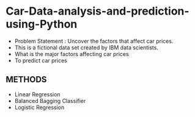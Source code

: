 # Car-Data-analysis-and-prediction-using-Python
* Problem Statement : Uncover the factors that affect car prices. 
* This is a fictional data set created by IBM data scientists.
* What is the major factors affecting car prices
* To predict car prices

## METHODS
* Linear Regression
* Balanced Bagging Classifier
* Logistic Regression
